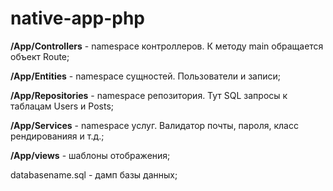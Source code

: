 # native-app-php

**/App/Controllers** - namespace контроллеров. К методу main обращается объект Route;

**/App/Entities** - namespace сущностей. Пользователи и записи;

**/App/Repositories** - namespace репозитория. Тут SQL запросы к таблацам Users и Posts;

**/App/Services** - namespace услуг. Валидатор почты, пароля, класс рендированияя и т.д.;

**/App/views** - шаблоны отображения;


databasename.sql - дамп базы данных;
